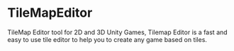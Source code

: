 # TileMapEditor
TileMap Editor tool for 2D and 3D Unity Games, Tilemap Editor is a fast and easy to use tile editor to help you to create any game based on tiles.
